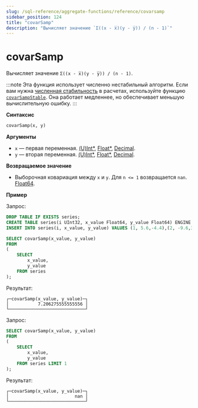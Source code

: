 ```yaml
---
slug: /sql-reference/aggregate-functions/reference/covarsamp
sidebar_position: 124
title: "covarSamp"
description: "Вычисляет значение `Σ((x - x̅)(y - y̅)) / (n - 1)`"
---
```



# covarSamp

Вычисляет значение `Σ((x - x̅)(y - y̅)) / (n - 1)`.

:::note
Эта функция использует численно нестабильный алгоритм. Если вам нужна [численная стабильность](https://en.wikipedia.org/wiki/Numerical_stability) в расчетах, используйте функцию [`covarSampStable`](../reference/covarsamp.md). Она работает медленнее, но обеспечивает меньшую вычислительную ошибку.
:::

**Синтаксис**

```sql
covarSamp(x, y)
```

**Аргументы**

- `x` — первая переменная. [(U)Int*](../../data-types/int-uint.md), [Float*](../../data-types/float.md), [Decimal](../../data-types/decimal.md).
- `y` — вторая переменная. [(U)Int*](../../data-types/int-uint.md), [Float*](../../data-types/float.md), [Decimal](../../data-types/decimal.md).

**Возвращаемое значение**

- Выборочная ковариация между `x` и `y`. Для `n <= 1` возвращается `nan`. [Float64](../../data-types/float.md).

**Пример**

Запрос:

```sql
DROP TABLE IF EXISTS series;
CREATE TABLE series(i UInt32, x_value Float64, y_value Float64) ENGINE = Memory;
INSERT INTO series(i, x_value, y_value) VALUES (1, 5.6,-4.4),(2, -9.6,3),(3, -1.3,-4),(4, 5.3,9.7),(5, 4.4,0.037),(6, -8.6,-7.8),(7, 5.1,9.3),(8, 7.9,-3.6),(9, -8.2,0.62),(10, -3,7.3);
```

```sql
SELECT covarSamp(x_value, y_value)
FROM
(
    SELECT
        x_value,
        y_value
    FROM series
);
```

Результат:

```reference
┌─covarSamp(x_value, y_value)─┐
│           7.206275555555556 │
└─────────────────────────────┘
```

Запрос:

```sql
SELECT covarSamp(x_value, y_value)
FROM
(
    SELECT
        x_value,
        y_value
    FROM series LIMIT 1
);

```

Результат:

```reference
┌─covarSamp(x_value, y_value)─┐
│                         nan │
└─────────────────────────────┘
```
